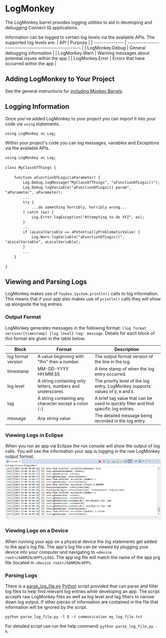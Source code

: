 # LogMonkey

The LogMonkey barrel provides logging utilities to aid in developing and debugging Connect IQ applications.

Information can be logged to certain log levels via the available APIs. The supported log levels are:
| API             | Purpose                                                |
| --------------- | ------------------------------------------------------ |
| LogMonkey.Debug | General debugging information                          |
| LogMonkey.Warn  | Warning messages about potential issues within the app |
| LogMonkey.Error | Errors that have occurred within the app               |

## Adding LogMonkey to Your Project

See the general instructions for [including Monkey Barrels](https://github.com/garmin/connectiq-apps/tree/master/barrels#including-monkey-barrels).

## Logging Information

Once you've added LogMonkey to your project you can import it into your code via `using` statements.
```
using LogMonkey as Log;
```
Within your project's code you can log messages, variables and Exceptions via the available APIs.
```
using LogMonkey as Log;

class MyClassOfThings {

    function aFunctionOfLogic(aParameter) {
        Log.Debug.logMessage("MyClassOfThings", "aFunctionOfLogic()");
        Log.Debug.logVariable("aFunctionOfLogic() param", "aParameter", aParameter);
        ...
        try {
            ...do something horribly, horribly wrong...
        } catch (ex) {
            Log.Error.logException("Attempting to do XYZ", ex);
        }
        ...
        if (aLocalVariable == aPotentiallyProblematicValue) {
            Log.Warn.logVariable("aFunctionOfLogic()", "aLocalVariable", aLocalVariable);
        }
        ...
    }

}
```

## Viewing and Parsing Logs

LogMonkey makes use of `Toybox.System.println()` calls to log information. This means that if your app also makes use of `println()` calls they will show up alongside the log entries.

### Output Format

LogMonkey generates messages in the following format: `(log format version)[timestamp] {log level} tag: message`. Details for each block of this format are given in the table below.

| Block              | Format                                                    | Description                                                                         |
| ------------------ | --------------------------------------------------------- | ----------------------------------------------------------------------------------- |
| log format version | A value beginning with "lfm" then a number                | The output format version of the line in the log.                                   |
| timestamp          | MM-DD-YYYY HH:MM:SS                                       | A time stamp of when the log entry occurred.                                        |
| log level          | A string containing only letters, numbers and underscores | The priority level of the log entry. LogMonkey supports values of `D`, `W` and `E`. |
| tag                | A string containing any character except a colon (`:`)    | A brief tag value that can be used to quickly filter and find specific log entries. |
| message            | Any string value                                          | The detailed message being recorded in the log entry.                               |

### Viewing Logs in Eclipse

When you run an app via Eclipse the run console will show the output of log calls. You will see the information your app is logging in the raw LogMonkey output format.
![Image of run console](run_console.png)

### Viewing Logs on a Device

When running your app on a physical device the log statements get added to the app's log file. The app's log file can be viewed by plugging your device into your computer and navigating to `<device root>/GARMIN/APPS/LOGS`. The app log file will match the name of the app prg file (located in `<device root>/GARMIN/APPS`.

### Parsing Logs

There is a [parse_log_file.py](parse_log_file.py) [Python](https://www.python.org/) script provided that can parse and filter log files to help find relevant log entries while developing an app. The script accepts raw LogMonkey files as well as log level and tag filters to narrow down log output. If other pieces of information are contained in the file that information will be ignored by the script.
```
python parse_log_file.py -l E -t communication my_log_file.txt
```
For detailed script use run the help command: `python parse_log_file.py -h`.
